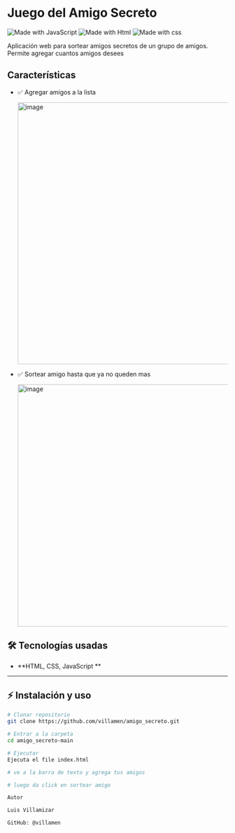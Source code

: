 # Juego del Amigo Secreto

![Made with JavaScript](https://img.shields.io/badge/Made%20with-JavaScript-yellow)
![Made with Html](https://img.shields.io/badge/Made%20with-Html-green)
![Made with css](https://img.shields.io/badge/Made%20with-css-lightgrey)

Aplicación web para sortear amigos secretos de un grupo de amigos.
Permite agregar cuantos amigos desees

##  Características
- ✅ Agregar amigos a la lista
 
  <img width="925" height="599" alt="image" src="https://github.com/user-attachments/assets/ea66a390-69d6-4647-a507-d19106875982" />

  
- ✅ Sortear amigo hasta que ya no queden mas


  <img width="811" height="554" alt="image" src="https://github.com/user-attachments/assets/48d5b98c-f544-4c0e-bb5e-f4db2913f458" />

## 🛠️ Tecnologías usadas
- **HTML, CSS, JavaScript **


---

## ⚡ Instalación y uso
```bash
# Clonar repositorio
git clone https://github.com/villamen/amigo_secreto.git

# Entrar a la carpeta
cd amigo_secreto-main

# Ejecutar
Ejecuta el file index.html

# ve a la barra de texto y agrega tus amigos

# luego da click en sortear amigo

Autor

Luis Villamizar

GitHub: @villamen




